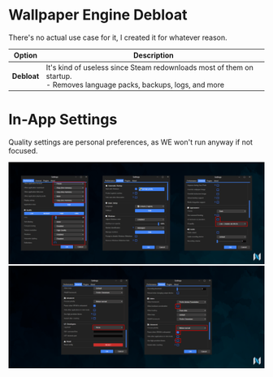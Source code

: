 ﻿
# Wallpaper Engine Debloat

There's no actual use case for it, I created it for whatever reason.

| Option      | Description                                                                                                                  |
| ----------- | ---------------------------------------------------------------------------------------------------------------------------- |
| **Debloat** | It's kind of useless since Steam redownloads most of them on startup.<br>- Removes language packs, backups, logs, and more |

# In-App Settings

Quality settings are personal preferences, as WE won't run anyway if not focused.

![](https://github.com/5Noxi/app-tools/blob/main/wallpaper-engine/media/wp1.png?raw=true)
![](https://github.com/5Noxi/app-tools/blob/main/wallpaper-engine/media/wp2.png?raw=true)